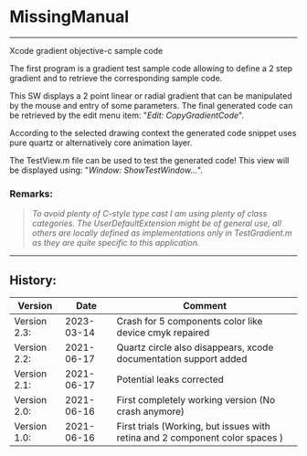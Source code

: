 # MissingManual
***
Xcode gradient objective-c sample code 

The first program is a gradient test sample code allowing to define a 2 step gradient and to retrieve the corresponding sample code. 

This SW displays a 2 point linear or radial gradient that can be manipulated by the mouse and entry of some parameters. The final generated code can be retrieved by the edit menu item: "_Edit: CopyGradientCode_".

According to the selected drawing context the generated code snippet uses pure quartz or alternatively core animation layer.

The TestView.m file can be used to test the generated code! This view will be displayed using: "_Window: ShowTestWindow..._".

### Remarks: 
> _To avoid plenty of C-style type cast I am using plenty of class categories. The UserDefaultExtension might be of general use, all others are locally defined as implementations only in TestGradient.m as they are quite specific to this application._

---
## History:
|Version|Date|Comment|
|----|-----|-------| 
|Version 2.3:|2023-03-14|Crash for 5 components color like device cmyk repaired|
|Version 2.2:|2021-06-17|Quartz circle also disappears, xcode documentation support added|
|Version 2.1:|2021-06-17|Potential leaks corrected|
|Version 2.0:|2021-06-16|First completely working version (No crash anymore)|
|Version 1.0:|2021-06-16|First trials (Working, but issues with retina and 2 component color spaces )|


